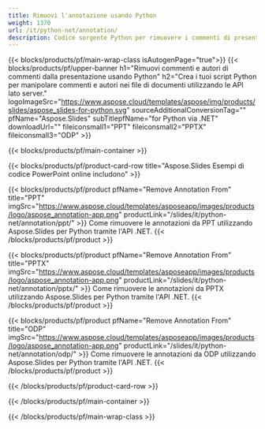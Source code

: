 ```yaml
---
title: Rimuovi l'annotazione usando Python
weight: 1370
url: /it/python-net/annotation/
description: Codice sorgente Python per rimuovere i commenti di presentazione
---
```


{{< blocks/products/pf/main-wrap-class isAutogenPage="true">}}
{{< blocks/products/pf/upper-banner h1="Rimuovi commenti e autori di commenti dalla presentazione usando Python" h2="Crea i tuoi script Python per manipolare commenti e autori nei file di documenti utilizzando le API lato server." logoImageSrc="https://www.aspose.cloud/templates/aspose/img/products/slides/aspose_slides-for-python.svg" sourceAdditionalConversionTag="" pfName="Aspose.Slides" subTitlepfName="for Python via .NET" downloadUrl="" fileiconsmall1="PPT" fileiconsmall2="PPTX" fileiconsmall3="ODP" >}}

{{< blocks/products/pf/main-container >}}

{{< blocks/products/pf/product-card-row title="Aspose.Slides Esempi di codice PowerPoint online includono" >}}

{{< blocks/products/pf/product pfName="Remove Annotation From" title="PPT" imgSrc="https://www.aspose.cloud/templates/asposeapp/images/products/logo/aspose_annotation-app.png" productLink="/slides/it/python-net/annotation/ppt/" >}}
Come rimuovere le annotazioni da PPT utilizzando Aspose.Slides per Python tramite l'API .NET.
{{< /blocks/products/pf/product >}}

{{< blocks/products/pf/product pfName="Remove Annotation From" title="PPTX" imgSrc="https://www.aspose.cloud/templates/asposeapp/images/products/logo/aspose_annotation-app.png" productLink="/slides/it/python-net/annotation/pptx/" >}}
Come rimuovere le annotazioni da PPTX utilizzando Aspose.Slides per Python tramite l'API .NET.
{{< /blocks/products/pf/product >}}

{{< blocks/products/pf/product pfName="Remove Annotation From" title="ODP" imgSrc="https://www.aspose.cloud/templates/asposeapp/images/products/logo/aspose_annotation-app.png" productLink="/slides/it/python-net/annotation/odp/" >}}
Come rimuovere le annotazioni da ODP utilizzando Aspose.Slides per Python tramite l'API .NET.
{{< /blocks/products/pf/product >}}

{{< /blocks/products/pf/product-card-row >}}

{{< /blocks/products/pf/main-container >}}
    
{{< /blocks/products/pf/main-wrap-class >}}